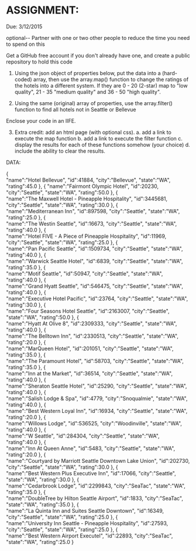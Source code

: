 ASSIGNMENT:
===========

Due:  3/12/2015

optional-- Partner with one or two other people to reduce the time you need to spend on this
 
Get a GitHub free account if you don't already have one, and create a public repository to hold this code
 
 
1.	Using the json object of properties below, put the data into a (hard-coded) array, then use the array.map() function to change the ratings of the hotels into a different system.  If they are 0 - 20 (2-star) map to "low quality", 21 - 35 "medium quality" and 36 - 50 "high quality".
 
2.	Using the same (original) array of properties, use the array.filter() function to find all hotels not in Seattle or Bellevue
 
Enclose your code in an IIFE.
 
3.	Extra credit: add an html page (with optional css).
a.	add a link to execute the map function
b.	add a link to execute the filter function
c.	display the results for each of these functions somehow (your choice)
d.	include the ability to clear the results.


DATA:

{  
   "name":"Hotel Bellevue",
   "id":41884,
   "city":"Bellevue",
   "state":"WA",
   "rating":45.0
},
{ 
   "name":"Fairmont Olympic Hotel",
   "id":20230,
   "city":"Seattle",
   "state":"WA",
   "rating":50.0
},
{  
   "name":"The Maxwell Hotel - Pineapple Hospitality",
   "id":3445681,
   "city":"Seattle",
   "state":"WA",
   "rating":30.0
},
{  
   "name":"Mediterranean Inn",
   "id":897598,
   "city":"Seattle",
   "state":"WA",
   "rating":25.0
},
{  
   "name":"The Westin Seattle",
   "id":16673,
   "city":"Seattle",
   "state":"WA",
   "rating":40.0
},
{  
   "name":"Hotel FIVE - A Piece of Pineapple Hospitality",
   "id":11969,
   "city":"Seattle",
   "state":"WA",
   "rating":25.0
},
{  
   "name":"Pan Pacific Seattle",
   "id":1509734,
   "city":"Seattle",
   "state":"WA",
   "rating":40.0
},
{  
   "name":"Warwick Seattle Hotel",
   "id":6839,
   "city":"Seattle",
   "state":"WA",
   "rating":35.0
},
{  
   "name":"Motif Seattle",
   "id":50947,
   "city":"Seattle",
   "state":"WA",
   "rating":40.0
},
{  
   "name":"Grand Hyatt Seattle",
   "id":546475,
   "city":"Seattle",
   "state":"WA",
   "rating":40.0
},
{  
   "name":"Executive Hotel Pacific",
   "id":23764,
   "city":"Seattle",
   "state":"WA",
   "rating":30.0
},
{  
   "name":"Four Seasons Hotel Seattle",
   "id":2163007,
   "city":"Seattle",
   "state":"WA",
   "rating":50.0
},
{  
   "name":"Hyatt At Olive 8",
   "id":2309333,
   "city":"Seattle",
   "state":"WA",
   "rating":40.0
},
{  
   "name":"The Belltown Inn",
   "id":2330513,
   "city":"Seattle",
   "state":"WA",
   "rating":20.0
},
{  
   "name":"MarQueen Hotel",
   "id":201051,
   "city":"Seattle",
   "state":"WA",
   "rating":35.0
},
{  
   "name":"The Paramount Hotel",
   "id":58703,
   "city":"Seattle",
   "state":"WA",
   "rating":35.0
},
{  
   "name":"Inn at the Market",
   "id":36514,
   "city":"Seattle",
   "state":"WA",
   "rating":40.0
},
{  
   "name":"Sheraton Seattle Hotel",
   "id":25290,
   "city":"Seattle",
   "state":"WA",
   "rating":40.0
},
{  
   "name":"Salish Lodge & Spa",
   "id":4779,
   "city":"Snoqualmie",
   "state":"WA",
   "rating":40.0
},
{  
   "name":"Best Western Loyal Inn",
   "id":16934,
   "city":"Seattle",
   "state":"WA",
   "rating":20.0
},
{  
   "name":"Willows Lodge",
   "id":536525,
   "city":"Woodinville",
   "state":"WA",
   "rating":40.0
},
{  
   "name":"W Seattle",
   "id":284304,
   "city":"Seattle",
   "state":"WA",
   "rating":40.0
},
{  
   "name":"Inn At Queen Anne",
   "id":5483,
   "city":"Seattle",
   "state":"WA",
   "rating":20.0
},
{  
   "name":"Courtyard by Marriott Seattle Downtown Lake Union",
   "id":202730,
   "city":"Seattle",
   "state":"WA",
   "rating":30.0
},
{  
   "name":"Best Western Plus Executive Inn",
   "id":17066,
   "city":"Seattle",
   "state":"WA",
   "rating":30.0
},
{  
   "name":"Cedarbrook Lodge",
   "id":2299843,
   "city":"SeaTac",
   "state":"WA",
   "rating":35.0
},
{  
   "name":"DoubleTree by Hilton Seattle Airport",
   "id":1833,
   "city":"SeaTac",
   "state":"WA",
   "rating":35.0
},
{  
   "name":"La Quinta Inn and Suites Seattle Downtown",
   "id":16349,
   "city":"Seattle",
   "state":"WA",
   "rating":25.0
},
{  
   "name":"University Inn Seattle - Pineapple Hospitality",
   "id":27593,
   "city":"Seattle",
   "state":"WA",
   "rating":25.0
},
{  
   "name":"Best Western Airport Executel",
   "id":22893,
   "city":"SeaTac",
   "state":"WA",
   "rating":25.0
}
